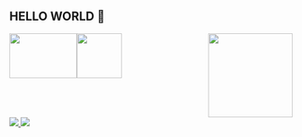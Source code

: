 ## HELLO WORLD 👋
<img src="https://i.pinimg.com/originals/c8/88/ec/c888ec0f20ad324bf182d51dbe767611.gif" alt="">

<div style="display: flex;">
<img src="https://cdn.jsdelivr.net/gh/devicons/devicon@latest/icons/python/python-original-wordmark.svg" height="80px" width="120px" alt="">
<img src="https://cdn.jsdelivr.net/gh/devicons/devicon@latest/icons/mysql/mysql-original-wordmark.svg" height="80px" width="220px" alt="">
<div style="width: 200px;">
</div>

<a href="https://github.com/joaz0">
<img loading="lazy" height="150em" src="https://github-readme-stats.vercel.app/api/top-langs/?username=joaz0&layout=compact&langs_count=7&theme=dracula"/>
</a>
</div>

<a href="joazrodrigues21@gmail.com">
<img src="https://img.shields.io/badge/Gmail-D14836?style=for-the-badge&logo=gmail&logoColor=white"/>  
</a>
<a href="https://www.linkedin.com/in/joaz-rodrigues516b492b0">
<img src="https://img.shields.io/badge/LinkedIn-0077B5?style=for-the-badge&logo=linkedin&logoColor=white"/>
</a>


